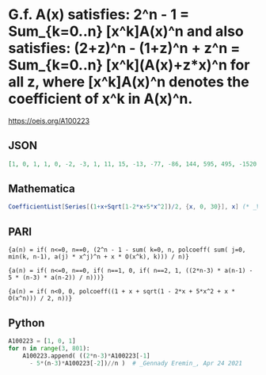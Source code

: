 # G\.f\. A\(x\) satisfies: 2^n \- 1 \= Sum\_\{k\=0\.\.n\} \[x^k\]A\(x\)^n and also satisfies: \(2\+z\)^n \- \(1\+z\)^n \+ z^n \= Sum\_\{k\=0\.\.n\} \[x^k\]\(A\(x\)\+z\*x\)^n for all z, where \[x^k\]A\(x\)^n denotes the coefficient of x^k in A\(x\)^n\.
https://oeis.org/A100223
## JSON
```JSON
[1, 0, 1, 1, 0, -2, -3, 1, 11, 15, -13, -77, -86, 144, 595, 495, -1520, -4810, -2485, 15675, 39560, 6290, -159105, -324805, 87075, 1592843, 2616757, -2136539, -15726114, -20247800, 32296693, 152909577, 145139491, -417959049, -1460704685, -885536173, 4997618808, 13658704994, 3223741399]
```
## Mathematica
```Mathematica
CoefficientList[Series[(1+x+Sqrt[1-2*x+5*x^2])/2, {x, 0, 30}], x] (* _Vaclav Kotesovec_, Feb 11 2015 *)
```
## PARI
```PARI
{a(n) = if( n<=0, n==0, (2^n - 1 - sum( k=0, n, polcoeff( sum( j=0, min(k, n-1), a(j) * x^j)^n + x * O(x^k), k))) / n)}
```
```PARI
{a(n) = if( n<=0, n==0, if( n==1, 0, if( n==2, 1, ((2*n-3) * a(n-1) - 5 * (n-3) * a(n-2)) / n)))}
```
```PARI
{a(n) = if( n<0, 0, polcoeff((1 + x + sqrt(1 - 2*x + 5*x^2 + x * O(x^n))) / 2, n))}
```
## Python
```Python
A100223 = [1, 0, 1]
for n in range(3, 801):
    A100223.append( ((2*n-3)*A100223[-1]
      - 5*(n-3)*A100223[-2])//n )  # _Gennady Eremin_, Apr 24 2021
```
